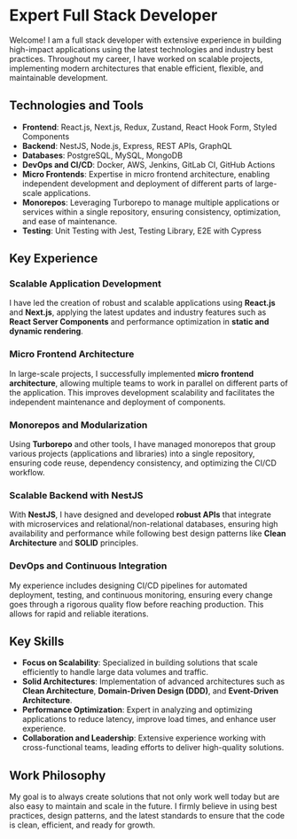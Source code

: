 # Expert Full Stack Developer

Welcome! I am a full stack developer with extensive experience in building high-impact applications using the latest technologies and industry best practices. Throughout my career, I have worked on scalable projects, implementing modern architectures that enable efficient, flexible, and maintainable development.

## Technologies and Tools

- **Frontend**: React.js, Next.js, Redux, Zustand, React Hook Form, Styled Components
- **Backend**: NestJS, Node.js, Express, REST APIs, GraphQL
- **Databases**: PostgreSQL, MySQL, MongoDB
- **DevOps and CI/CD**: Docker, AWS, Jenkins, GitLab CI, GitHub Actions
- **Micro Frontends**: Expertise in micro frontend architecture, enabling independent development and deployment of different parts of large-scale applications.
- **Monorepos**: Leveraging Turborepo to manage multiple applications or services within a single repository, ensuring consistency, optimization, and ease of maintenance.
- **Testing**: Unit Testing with Jest, Testing Library, E2E with Cypress

## Key Experience

### Scalable Application Development
I have led the creation of robust and scalable applications using **React.js** and **Next.js**, applying the latest updates and industry features such as **React Server Components** and performance optimization in **static and dynamic rendering**.

### Micro Frontend Architecture
In large-scale projects, I successfully implemented **micro frontend architecture**, allowing multiple teams to work in parallel on different parts of the application. This improves development scalability and facilitates the independent maintenance and deployment of components.

### Monorepos and Modularization
Using **Turborepo** and other tools, I have managed monorepos that group various projects (applications and libraries) into a single repository, ensuring code reuse, dependency consistency, and optimizing the CI/CD workflow.

### Scalable Backend with NestJS
With **NestJS**, I have designed and developed **robust APIs** that integrate with microservices and relational/non-relational databases, ensuring high availability and performance while following best design patterns like **Clean Architecture** and **SOLID** principles.

### DevOps and Continuous Integration
My experience includes designing CI/CD pipelines for automated deployment, testing, and continuous monitoring, ensuring every change goes through a rigorous quality flow before reaching production. This allows for rapid and reliable iterations.

## Key Skills

- **Focus on Scalability**: Specialized in building solutions that scale efficiently to handle large data volumes and traffic.
- **Solid Architectures**: Implementation of advanced architectures such as **Clean Architecture**, **Domain-Driven Design (DDD)**, and **Event-Driven Architecture**.
- **Performance Optimization**: Expert in analyzing and optimizing applications to reduce latency, improve load times, and enhance user experience.
- **Collaboration and Leadership**: Extensive experience working with cross-functional teams, leading efforts to deliver high-quality solutions.

## Work Philosophy

My goal is to always create solutions that not only work well today but are also easy to maintain and scale in the future. I firmly believe in using best practices, design patterns, and the latest standards to ensure that the code is clean, efficient, and ready for growth.
